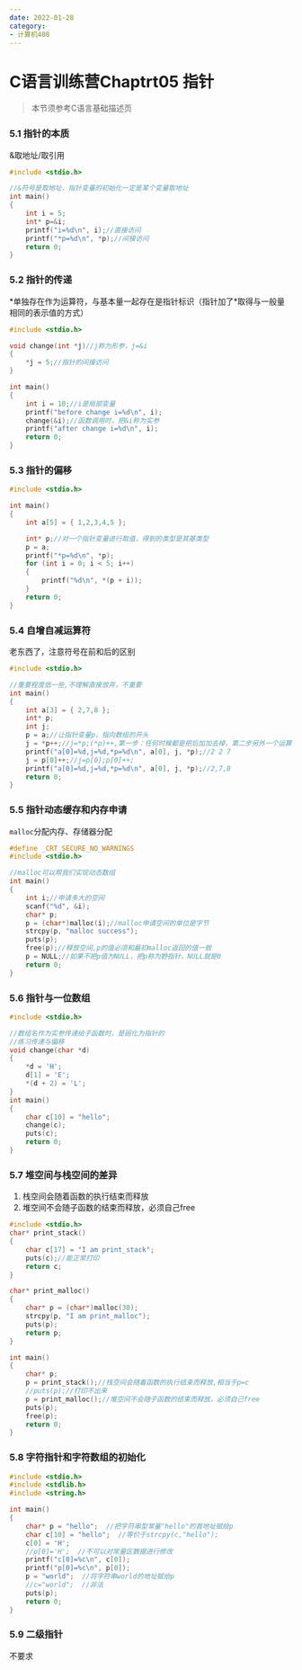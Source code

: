 ```yaml
---
date: 2022-01-28
category:
- 计算机408
---
```

# C语言训练营Chaptrt05 指针

> 本节须参考C语言基础描述页

### 5.1 指针的本质

&取地址/取引用

```cpp
#include <stdio.h>

//&符号是取地址，指针变量的初始化一定是某个变量取地址
int main()
{
	int i = 5;
	int* p=&i;
	printf("i=%d\n", i);//直接访问
	printf("*p=%d\n", *p);//间接访问
	return 0;
}
```



### 5.2 指针的传递

*单独存在作为运算符，与基本量一起存在是指针标识（指针加了\*取得与一般量相同的表示值的方式）

```cpp
#include <stdio.h>

void change(int *j)//j称为形参，j=&i
{
	*j = 5;//指针的间接访问
}

int main()
{
	int i = 10;//i是局部变量
	printf("before change i=%d\n", i);
	change(&i);//函数调用时，把&i称为实参
	printf("after change i=%d\n", i);
	return 0;
}
```



### 5.3 指针的偏移

```cpp
#include <stdio.h>

int main()
{
	int a[5] = { 1,2,3,4,5 };

	int* p;//对一个指针变量进行取值，得到的类型是其基类型
	p = a;
	printf("*p=%d\n", *p);
	for (int i = 0; i < 5; i++)
	{
		printf("%d\n", *(p + i));
	}
	return 0;
}
```



### 5.4 自增自减运算符

老东西了，注意符号在前和后的区别

```cpp
#include <stdio.h>

//重要程度低一些,不理解直接放弃，不重要
int main()
{
	int a[3] = { 2,7,8 };
	int* p;
	int j;
	p = a;//让指针变量p，指向数组的开头
	j = *p++;//j=*p;(*p)++,第一步：任何时候都是把后加加去掉，第二步另外一个运算符看优先级是否高于++
	printf("a[0]=%d,j=%d,*p=%d\n", a[0], j, *p);//2 2 7
	j = p[0]++;//j=p[0];p[0]++;
	printf("a[0]=%d,j=%d,*p=%d\n", a[0], j, *p);//2,7,8
	return 0;
}
```



### 5.5 指针动态缓存和内存申请

`malloc`分配内存、存储器分配

```cpp
#define _CRT_SECURE_NO_WARNINGS
#include <stdio.h>

//malloc可以帮我们实现动态数组
int main()
{
	int i;//申请多大的空间
	scanf("%d", &i);
	char* p;
	p = (char*)malloc(i);//malloc申请空间的单位是字节
	strcpy(p, "malloc success");
	puts(p);
	free(p);//释放空间,p的值必须和最初malloc返回的值一致
	p = NULL;//如果不把p值为NULL，把p称为野指针，NULL就是0
	return 0;
}
```



### 5.6 指针与一位数组

```cpp
#include <stdio.h>

//数组名作为实参传递给子函数时，是弱化为指针的
//练习传递与偏移
void change(char *d)
{
	*d = 'H';
	d[1] = 'E';
	*(d + 2) = 'L';
}
int main()
{
	char c[10] = "hello";
	change(c);
	puts(c);
	return 0;
}
```



### 5.7 堆空间与栈空间的差异

1. 栈空间会随着函数的执行结束而释放
2. 堆空间不会随子函数的结束而释放，必须自己free

```cpp
#include <stdio.h>
char* print_stack()
{
	char c[17] = "I am print_stack";
	puts(c);//能正常打印
	return c;
}

char* print_malloc()
{
	char* p = (char*)malloc(30);
	strcpy(p, "I am print_malloc");
	puts(p);
	return p;
}

int main()
{
	char* p;
	p = print_stack();//栈空间会随着函数的执行结束而释放,相当于p=c
	//puts(p);//打印不出来
	p = print_malloc();//堆空间不会随子函数的结束而释放，必须自己free
	puts(p);
	free(p);
	return 0;
}
```



### 5.8 字符指针和字符数组的初始化

```cpp
#include <stdio.h>
#include <stdlib.h>
#include <string.h>

int main()
{
	char* p = "hello";  //把字符串型常量"hello"的首地址赋给p
	char c[10] = "hello";  //等价于strcpy(c,"hello");
	c[0] = 'H';
	//p[0]='H';  //不可以对常量区数据进行修改
	printf("c[0]=%c\n", c[0]);
	printf("p[0]=%c\n", p[0]);
	p = "world";  //将字符串world的地址赋给p
	//c="world";  //非法
	puts(p);
	return 0;
}
```



### 5.9 二级指针

不要求
